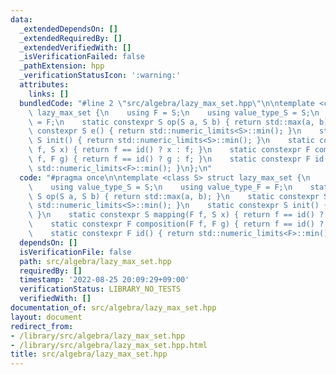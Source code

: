 ```yaml
---
data:
  _extendedDependsOn: []
  _extendedRequiredBy: []
  _extendedVerifiedWith: []
  _isVerificationFailed: false
  _pathExtension: hpp
  _verificationStatusIcon: ':warning:'
  attributes:
    links: []
  bundledCode: "#line 2 \"src/algebra/lazy_max_set.hpp\"\n\ntemplate <class S> struct\
    \ lazy_max_set {\n    using F = S;\n    using value_type_S = S;\n    using value_type_F\
    \ = F;\n    static constexpr S op(S a, S b) { return std::max(a, b); }\n    static\
    \ constexpr S e() { return std::numeric_limits<S>::min(); }\n    static constexpr\
    \ S init() { return std::numeric_limits<S>::min(); }\n    static constexpr S mapping(F\
    \ f, S x) { return f == id() ? x : f; }\n    static constexpr F composition(F\
    \ f, F g) { return f == id() ? g : f; }\n    static constexpr F id() { return\
    \ std::numeric_limits<F>::min(); }\n};\n"
  code: "#pragma once\n\ntemplate <class S> struct lazy_max_set {\n    using F = S;\n\
    \    using value_type_S = S;\n    using value_type_F = F;\n    static constexpr\
    \ S op(S a, S b) { return std::max(a, b); }\n    static constexpr S e() { return\
    \ std::numeric_limits<S>::min(); }\n    static constexpr S init() { return std::numeric_limits<S>::min();\
    \ }\n    static constexpr S mapping(F f, S x) { return f == id() ? x : f; }\n\
    \    static constexpr F composition(F f, F g) { return f == id() ? g : f; }\n\
    \    static constexpr F id() { return std::numeric_limits<F>::min(); }\n};\n"
  dependsOn: []
  isVerificationFile: false
  path: src/algebra/lazy_max_set.hpp
  requiredBy: []
  timestamp: '2022-08-25 20:09:29+09:00'
  verificationStatus: LIBRARY_NO_TESTS
  verifiedWith: []
documentation_of: src/algebra/lazy_max_set.hpp
layout: document
redirect_from:
- /library/src/algebra/lazy_max_set.hpp
- /library/src/algebra/lazy_max_set.hpp.html
title: src/algebra/lazy_max_set.hpp
---
```

